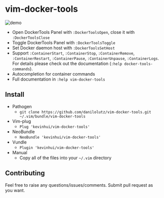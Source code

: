 # vim-docker-tools

![demo](https://thumbs.gfycat.com/JitteryHealthyAmericanshorthair-size_restricted.gif)

* Open DockerTools Panel with `:DockerToolsOpen`, close it with `:DockerToolsClose`
* Toggle DockerTools Panel with `:DockerToolsToggle`
* Set Docker daemon host with `:DockerToolsSetHost`
* Support `:ContainerStart`, `:ContainerStop`, `:ContainerRemove`, `:ContainerRestart`, `:ContainerPause`, `:ContainerUnpause`, `:ContainerLogs`. For details please check out the documentation (`:help docker-tools-commands`).
* Autocompletion for container commands
* Full documentation in `:help vim-docker-tools`

## Install

* Pathogen
  * `git clone https://github.com/danilolutz/vim-docker-tools.git ~/.vim/bundle/vim-docker-tools`
* Vim-plug
  * `Plug 'kevinhui/vim-docker-tools'`
* NeoBundle
  * `NeoBundle 'kevinhui/vim-docker-tools'`
* Vundle
  * `Plugin 'kevinhui/vim-docker-tools'`
* Manual
  * Copy all of the files into your `~/.vim` directory

## Contributing

Feel free to raise any questions/issues/comments. Submit pull request as you want.
